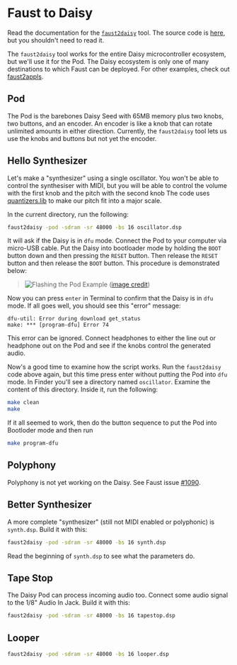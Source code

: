 # Faust to Daisy

Read the documentation for the [`faust2daisy`](https://github.com/grame-cncm/faust/tree/master-dev/architecture/daisy) tool. The source code is [here](https://github.com/grame-cncm/faust/blob/master-dev/tools/faust2appls/faust2daisy), but you shouldn't need to read it.

The `faust2daisy` tool works for the entire Daisy microcontroller ecosystem, but we'll use it for the Pod. The Daisy ecosystem is only one of many destinations to which Faust can be deployed. For other examples, check out [faust2appls](https://github.com/grame-cncm/faust/tree/master-dev/tools/faust2appls).

## Pod

The Pod is the barebones Daisy Seed with 65MB memory plus two knobs, two buttons, and an encoder. An encoder is like a knob that can rotate unlimited amounts in either direction. Currently, the `faust2daisy` tool lets us use the knobs and buttons but not yet the encoder.

## Hello Synthesizer

Let's make a "synthesizer" using a single oscillator. You won't be able to control the synthesiser with MIDI, but you will be able to control the volume with the first knob and the pitch with the second knob The code uses [quantizers.lib](https://faustlibraries.grame.fr/libs/quantizers/) to make our pitch fit into a major scale.

In the current directory, run the following:
```bash
faust2daisy -pod -sdram -sr 48000 -bs 16 oscillator.dsp
```

It will ask if the Daisy is in `dfu` mode. Connect the Pod to your computer via micro-USB cable. Put the Daisy into bootloader mode by holding the `BOOT` button down and then pressing the `RESET` button. Then  release the `RESET` button and then release the `BOOT` button. This procedure is demonstrated below:

> ![Flashing the Pod Example](https://github.com/electro-smith/DaisyWiki/raw/master/resources/Seed_Connect.gif) ([image credit](https://github.com/electro-smith/DaisyWiki/wiki/1.-Setting-Up-Your-Development-Environment))

Now you can press `enter` in Terminal to confirm that the Daisy is in `dfu` mode. If all goes well, you should see this "error" message:

```
dfu-util: Error during download get_status
make: *** [program-dfu] Error 74
```

This error can be ignored. Connect headphones to either the line out or headphone out on the Pod and see if the knobs control the generated audio.

Now's a good time to examine how the script works. Run the `faust2daisy` code above again, but this time press enter without putting the Pod into `dfu` mode. In Finder you'll see a directory named `oscillator`. Examine the content of this directory. Inside it, run the following:

```bash
make clean
make
```

If it all seemed to work, then do the button sequence to put the Pod into Bootloder mode and then run
```bash
make program-dfu
```

## Polyphony

Polyphony is not yet working on the Daisy. See Faust issue [#1090](https://github.com/grame-cncm/faust/issues/1090).

## Better Synthesizer

A more complete "synthesizer" (still not MIDI enabled or polyphonic) is `synth.dsp`. Build it with this:

```bash
faust2daisy -pod -sdram -sr 48000 -bs 16 synth.dsp
```

Read the beginning of `synth.dsp` to see what the parameters do.

## Tape Stop

The Daisy Pod can process incoming audio too. Connect some audio signal to the 1/8" Audio In Jack. Build it with this:

```bash
faust2daisy -pod -sdram -sr 48000 -bs 16 tapestop.dsp
```

## Looper

```bash
faust2daisy -pod -sdram -sr 48000 -bs 16 looper.dsp
```
